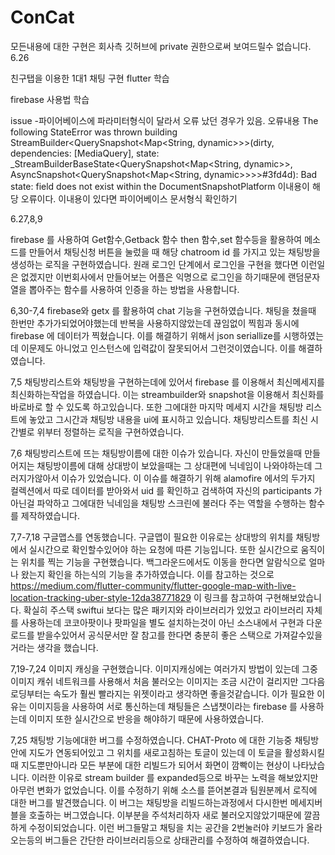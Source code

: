 # ConCat
모든내용에 대한 구현은 회사측 깃허브에 private 권한으로써 보여드릴수 없습니다. 
6.26 

친구탭을 이용한 1대1 채팅 구현 
flutter 학습

firebase 사용법 학습

issue 
-파이어베이스에 파라미터형식이 달라서 오류 났던 경우가 있음. 
오류내용 The following StateError was thrown building StreamBuilder<QuerySnapshot<Map<String,
dynamic>>>(dirty, dependencies: [MediaQuery], state:
_StreamBuilderBaseState<QuerySnapshot<Map<String, dynamic>>, AsyncSnapshot<QuerySnapshot<Map<String,
dynamic>>>>#3fd4d):
Bad state: field does not exist within the DocumentSnapshotPlatform
이내용이 해당 오류이다. 이내용이 있다면 파이어베이스 문서형식 확인하기 

6.27,8,9

firebase 를 사용하여 Get함수,Getback 함수 then 함수,set 함수등을 활용하여 메소드를 만들어서 채팅신청 버튼을 눌렀을 때 해당 
chatroom id 를 가지고 있는 채팅방을 생성하는 로직을 구현하였습니다.
원래 로그인 단계에서 로그인을 구현을 했다면 이런일은 없겠지만 이번회사에서 만들어보는 어플은 익명으로 로그인을 하기때문에 랜덤문자열을 뽑아주는
함수를 사용하여 인증을 하는 방법을 사용합니다.


6,30-7,4 
firebase와 getx 를 활용하여 chat 기능을 구현하였습니다. 
채팅을 쳤을때 한번만 추가가되었어야했는데 반복을 사용하지않았는데 끊임없이 찍힘과 동시에 firebase 에 데이터가 찍혔습니다.
이를 해결하기 위해서 json seriallize를 시행하였는데 이문제도 아니었고 인스턴스에 입력값이 잘못되어서 그런것이였습니다. 
이를 해결하였습니다.

7,5
채팅방리스트와 채팅방을 구현하는데에 있어서 firebase 를 이용해서 최신메세지를 최신화하는작업을 하였습니다.
이는 streambuilder와 snapshot을 이용해서 최신화를 바로바로 할 수 있도록 하고있습니다.
또한 그에대한 마지막 메세지 시간을 채팅방 리스트에 놓았고 그시간과 채팅방 내용을 ui에 표시하고 있습니다.
채팅방리스트를 최신 시간별로 위부터 정렬하는 로직을 구현하였습니다.


7,6
채팅방리스트에 뜨는 채팅방이름에 대한 이슈가 있습니다. 
자신이 만들었을때 만들어지는 채팅방이름에 대해 상대방이 보았을때는 그 상대편에 닉네임이 나와야하는데 
그러지가않아서 이슈가 있었습니다.
이 이슈를 해결하기 위해 alamofire 에서의 두가지 컬렉션에서 따로 데이터를 받아와서 uid 를 확인하고 검색하여
자신의 participants 가 아닌걸 파악하고 그에대한 닉네임을 채팅방 스크린에 불러다 주는 역할을 수행하는 함수를 
제작하였습니다.

7,7-7,18
구글맵스를 연동했습니다. 구글맵이 필요한 이유로는 상대방의 위치를 채팅방에서 실시간으로 확인할수있어야 하는 요청에 따른 기능입니다.
또한 실시간으로 움직이는 위치를 찍는 기능을 구현했습니다. 백그라운드에서도 이동을 한다면 알람식으로 얼마나 왔는지 확인을 하는식의 기능을 추가하였습니다.
이를 참고하는 것으로 
https://medium.com/flutter-community/flutter-google-map-with-live-location-tracking-uber-style-12da38771829
이 링크를 참고하여 구현해보았습니다. 확실히 주스택 swiftui 보다는 많은 패키지와 라이브러리가 있었고 라이브러리 자체를 사용하는데 코코아팟이나 팟파일을 별도
설치하는것이 아닌 소스내에서 구현과 다운로드를 받을수있어서 공식문서만 잘 참고를 한다면 충분히 좋은 스택으로 가져갈수있을 거라는 생각을 했습니다.

7,19-7,24
이미지 캐싱을 구현했습니다. 이미지캐싱에는 여러가지 방법이 있는데 그중 이미지 캐쉬 네트워크를 사용해서 처음 불러오는 이미지는 조금 시간이 걸리지만 그다음 로딩부터는
속도가 훨씬 빨라지는 위젯이라고 생각하면 좋을것같습니다. 이가 필요한 이유는 이미지등을 사용하여 서로 통신하는데 채팅들은 스냅챗이라는 firebase 를 사용하는데 
이미지 또한 실시간으로 반응을 해야하기 때문에 사용하였습니다. 

7,25
채팅방 기능에대한 버그를 수정하였습니다. CHAT-Proto 에 대한 기능중 채팅방안에 지도가 연동되어있고 그 위치를 새로고침하는 토글이 있는데 이 토글을 활성화시킬때 
지도뿐만아니라 모든 부분에 대한 리빌드가 되어서 화면이 깜빡이는 현상이 나타났습니다. 이러한 이유로 stream builder 를 expanded등으로 바꾸는 노력을 해보았지만
아무런 변화가 없었습니다. 이를 수정하기 위해 소스를 뜯어본결과 팀원분께서 로직에 대한 버그를 발견했습니다. 이 버그는 채팅방을 리빌드하는과정에서 다시한번 메세지버블을
호출하는 버그였습니다. 이부분을 주석처리하자 새로 불러오지않았기때문에 깔끔하게 수정이되었습니다. 이런 버그들말고 채팅을 치는 공간을 2번눌러야 키보드가 올라오는등의 
버그들은 간단한 라이브러리등으로 상태관리를 수정하여 해결하였습니다.
